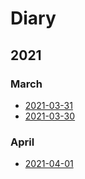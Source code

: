 # Diary

## 2021

### March

- [2021-03-31](2021-03-31)
- [2021-03-30](2021-03-30)

### April

- [2021-04-01](2021-04-01.md)

